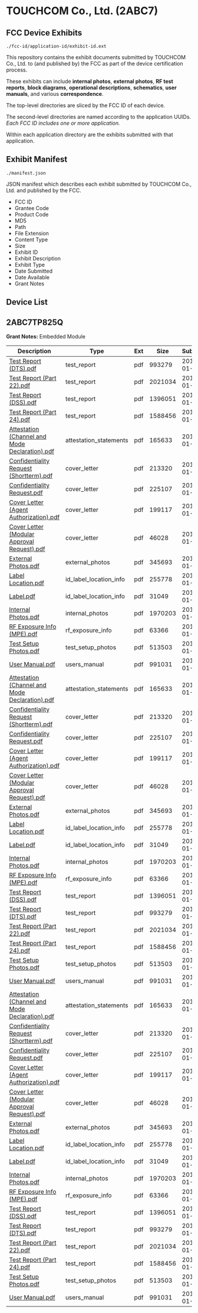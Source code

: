 # TOUCHCOM Co., Ltd. (2ABC7)
## FCC Device Exhibits

```
./fcc-id/application-id/exhibit-id.ext
```

This repository contains the exhibit documents submitted by TOUCHCOM Co., Ltd. to (and published by) the FCC as part of the device certification process.

These exhibits can include **internal photos**, **external photos**, **RF test reports**, **block diagrams**, **operational descriptions**, **schematics**, **user manuals**, and various **correspondence**.

The top-level directories are sliced by the FCC ID of each device.

The second-level directories are named according to the application UUIDs. *Each FCC ID includes one or more application.*

Within each application directory are the exhibits submitted with that application. 

## Exhibit Manifest

```
./manifest.json
```

JSON manifest which describes each exhibit submitted by TOUCHCOM Co., Ltd. and published by the FCC.

- FCC ID
- Grantee Code
- Product Code
- MD5
- Path
- File Extension
- Content Type
- Size
- Exhibit ID
- Exhibit Description
- Exhibit Type
- Date Submitted
- Date Available
- Grant Notes

## Device List
## 2ABC7TP825Q
**Grant Notes:** Embedded Module

| Description | Type | Ext | Size | Submitted | Available |
| ----------- | ---- | --- | ---- | --------- | --------- |
| [Test Report (DTS).pdf](2ABC7TP825Q/44401a2d4a856e2bacbe8af2c7ac7195/2169664.pdf) | test_report | pdf | 993279 | 2014-01-17 | 2014-01-17 |
| [Test Report (Part 22).pdf](2ABC7TP825Q/44401a2d4a856e2bacbe8af2c7ac7195/2169665.pdf) | test_report | pdf | 2021034 | 2014-01-17 | 2014-01-17 |
| [Test Report (DSS).pdf](2ABC7TP825Q/44401a2d4a856e2bacbe8af2c7ac7195/2169663.pdf) | test_report | pdf | 1396051 | 2014-01-17 | 2014-01-17 |
| [Test Report (Part 24).pdf](2ABC7TP825Q/44401a2d4a856e2bacbe8af2c7ac7195/2169666.pdf) | test_report | pdf | 1588456 | 2014-01-17 | 2014-01-17 |
| [Attestation (Channel and Mode Declaration).pdf](2ABC7TP825Q/44401a2d4a856e2bacbe8af2c7ac7195/2169676.pdf) | attestation_statements | pdf | 165633 | 2014-01-17 | 2014-01-17 |
| [Confidentiality Request (Shortterm).pdf](2ABC7TP825Q/44401a2d4a856e2bacbe8af2c7ac7195/2169672.pdf) | cover_letter | pdf | 213320 | 2014-01-17 | 2014-01-17 |
| [Confidentiality Request.pdf](2ABC7TP825Q/44401a2d4a856e2bacbe8af2c7ac7195/2169673.pdf) | cover_letter | pdf | 225107 | 2014-01-17 | 2014-01-17 |
| [Cover Letter (Agent Authorization).pdf](2ABC7TP825Q/44401a2d4a856e2bacbe8af2c7ac7195/2169674.pdf) | cover_letter | pdf | 199117 | 2014-01-17 | 2014-01-17 |
| [Cover Letter (Modular Approval Request).pdf](2ABC7TP825Q/44401a2d4a856e2bacbe8af2c7ac7195/2169675.pdf) | cover_letter | pdf | 46028 | 2014-01-17 | 2014-01-17 |
| [External Photos.pdf](2ABC7TP825Q/44401a2d4a856e2bacbe8af2c7ac7195/2169657.pdf) | external_photos | pdf | 345693 | 2014-01-17 | 2014-07-15 |
| [Label Location.pdf](2ABC7TP825Q/44401a2d4a856e2bacbe8af2c7ac7195/2169658.pdf) | id_label_location_info | pdf | 255778 | 2014-01-17 | 2014-01-17 |
| [Label.pdf](2ABC7TP825Q/44401a2d4a856e2bacbe8af2c7ac7195/2169659.pdf) | id_label_location_info | pdf | 31049 | 2014-01-17 | 2014-01-17 |
| [Internal Photos.pdf](2ABC7TP825Q/44401a2d4a856e2bacbe8af2c7ac7195/2169660.pdf) | internal_photos | pdf | 1970203 | 2014-01-17 | 2014-07-15 |
| [RF Exposure Info (MPE).pdf](2ABC7TP825Q/44401a2d4a856e2bacbe8af2c7ac7195/2169671.pdf) | rf_exposure_info | pdf | 63366 | 2014-01-17 | 2014-01-17 |
| [Test Setup Photos.pdf](2ABC7TP825Q/44401a2d4a856e2bacbe8af2c7ac7195/2169667.pdf) | test_setup_photos | pdf | 513503 | 2014-01-17 | 2014-07-15 |
| [User Manual.pdf](2ABC7TP825Q/44401a2d4a856e2bacbe8af2c7ac7195/2169668.pdf) | users_manual | pdf | 991031 | 2014-01-17 | 2014-07-15 |
| [Attestation (Channel and Mode Declaration).pdf](2ABC7TP825Q/723d90a09daf3d88d0cefcdeadcea350/2169676.pdf) | attestation_statements | pdf | 165633 | 2014-01-17 | 2014-01-17 |
| [Confidentiality Request (Shortterm).pdf](2ABC7TP825Q/723d90a09daf3d88d0cefcdeadcea350/2169672.pdf) | cover_letter | pdf | 213320 | 2014-01-17 | 2014-01-17 |
| [Confidentiality Request.pdf](2ABC7TP825Q/723d90a09daf3d88d0cefcdeadcea350/2169673.pdf) | cover_letter | pdf | 225107 | 2014-01-17 | 2014-01-17 |
| [Cover Letter (Agent Authorization).pdf](2ABC7TP825Q/723d90a09daf3d88d0cefcdeadcea350/2169674.pdf) | cover_letter | pdf | 199117 | 2014-01-17 | 2014-01-17 |
| [Cover Letter (Modular Approval Request).pdf](2ABC7TP825Q/723d90a09daf3d88d0cefcdeadcea350/2169675.pdf) | cover_letter | pdf | 46028 | 2014-01-17 | 2014-01-17 |
| [External Photos.pdf](2ABC7TP825Q/723d90a09daf3d88d0cefcdeadcea350/2169657.pdf) | external_photos | pdf | 345693 | 2014-01-17 | 2014-07-15 |
| [Label Location.pdf](2ABC7TP825Q/723d90a09daf3d88d0cefcdeadcea350/2169658.pdf) | id_label_location_info | pdf | 255778 | 2014-01-17 | 2014-01-17 |
| [Label.pdf](2ABC7TP825Q/723d90a09daf3d88d0cefcdeadcea350/2169659.pdf) | id_label_location_info | pdf | 31049 | 2014-01-17 | 2014-01-17 |
| [Internal Photos.pdf](2ABC7TP825Q/723d90a09daf3d88d0cefcdeadcea350/2169660.pdf) | internal_photos | pdf | 1970203 | 2014-01-17 | 2014-07-15 |
| [RF Exposure Info (MPE).pdf](2ABC7TP825Q/723d90a09daf3d88d0cefcdeadcea350/2169671.pdf) | rf_exposure_info | pdf | 63366 | 2014-01-17 | 2014-01-17 |
| [Test Report (DSS).pdf](2ABC7TP825Q/723d90a09daf3d88d0cefcdeadcea350/2169663.pdf) | test_report | pdf | 1396051 | 2014-01-17 | 2014-01-17 |
| [Test Report (DTS).pdf](2ABC7TP825Q/723d90a09daf3d88d0cefcdeadcea350/2169664.pdf) | test_report | pdf | 993279 | 2014-01-17 | 2014-01-17 |
| [Test Report (Part 22).pdf](2ABC7TP825Q/723d90a09daf3d88d0cefcdeadcea350/2169665.pdf) | test_report | pdf | 2021034 | 2014-01-17 | 2014-01-17 |
| [Test Report (Part 24).pdf](2ABC7TP825Q/723d90a09daf3d88d0cefcdeadcea350/2169666.pdf) | test_report | pdf | 1588456 | 2014-01-17 | 2014-01-17 |
| [Test Setup Photos.pdf](2ABC7TP825Q/723d90a09daf3d88d0cefcdeadcea350/2169667.pdf) | test_setup_photos | pdf | 513503 | 2014-01-17 | 2014-07-15 |
| [User Manual.pdf](2ABC7TP825Q/723d90a09daf3d88d0cefcdeadcea350/2169668.pdf) | users_manual | pdf | 991031 | 2014-01-17 | 2014-07-15 |
| [Attestation (Channel and Mode Declaration).pdf](2ABC7TP825Q/abdb67154814a31fcd9c8664d53640fb/2169676.pdf) | attestation_statements | pdf | 165633 | 2014-01-17 | 2014-01-17 |
| [Confidentiality Request (Shortterm).pdf](2ABC7TP825Q/abdb67154814a31fcd9c8664d53640fb/2169672.pdf) | cover_letter | pdf | 213320 | 2014-01-17 | 2014-01-17 |
| [Confidentiality Request.pdf](2ABC7TP825Q/abdb67154814a31fcd9c8664d53640fb/2169673.pdf) | cover_letter | pdf | 225107 | 2014-01-17 | 2014-01-17 |
| [Cover Letter (Agent Authorization).pdf](2ABC7TP825Q/abdb67154814a31fcd9c8664d53640fb/2169674.pdf) | cover_letter | pdf | 199117 | 2014-01-17 | 2014-01-17 |
| [Cover Letter (Modular Approval Request).pdf](2ABC7TP825Q/abdb67154814a31fcd9c8664d53640fb/2169675.pdf) | cover_letter | pdf | 46028 | 2014-01-17 | 2014-01-17 |
| [External Photos.pdf](2ABC7TP825Q/abdb67154814a31fcd9c8664d53640fb/2169657.pdf) | external_photos | pdf | 345693 | 2014-01-17 | 2014-07-15 |
| [Label Location.pdf](2ABC7TP825Q/abdb67154814a31fcd9c8664d53640fb/2169658.pdf) | id_label_location_info | pdf | 255778 | 2014-01-17 | 2014-01-17 |
| [Label.pdf](2ABC7TP825Q/abdb67154814a31fcd9c8664d53640fb/2169659.pdf) | id_label_location_info | pdf | 31049 | 2014-01-17 | 2014-01-17 |
| [Internal Photos.pdf](2ABC7TP825Q/abdb67154814a31fcd9c8664d53640fb/2169660.pdf) | internal_photos | pdf | 1970203 | 2014-01-17 | 2014-07-15 |
| [RF Exposure Info (MPE).pdf](2ABC7TP825Q/abdb67154814a31fcd9c8664d53640fb/2169671.pdf) | rf_exposure_info | pdf | 63366 | 2014-01-17 | 2014-01-17 |
| [Test Report (DSS).pdf](2ABC7TP825Q/abdb67154814a31fcd9c8664d53640fb/2169663.pdf) | test_report | pdf | 1396051 | 2014-01-17 | 2014-01-17 |
| [Test Report (DTS).pdf](2ABC7TP825Q/abdb67154814a31fcd9c8664d53640fb/2169664.pdf) | test_report | pdf | 993279 | 2014-01-17 | 2014-01-17 |
| [Test Report (Part 22).pdf](2ABC7TP825Q/abdb67154814a31fcd9c8664d53640fb/2169665.pdf) | test_report | pdf | 2021034 | 2014-01-17 | 2014-01-17 |
| [Test Report (Part 24).pdf](2ABC7TP825Q/abdb67154814a31fcd9c8664d53640fb/2169666.pdf) | test_report | pdf | 1588456 | 2014-01-17 | 2014-01-17 |
| [Test Setup Photos.pdf](2ABC7TP825Q/abdb67154814a31fcd9c8664d53640fb/2169667.pdf) | test_setup_photos | pdf | 513503 | 2014-01-17 | 2014-07-15 |
| [User Manual.pdf](2ABC7TP825Q/abdb67154814a31fcd9c8664d53640fb/2169668.pdf) | users_manual | pdf | 991031 | 2014-01-17 | 2014-07-15 |
